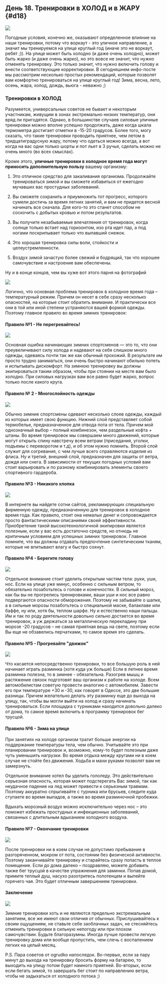 ## День 18. Тренировки в ХОЛОД и в ЖАРУ {#d18}

![](src/img/18.jpg)

Погодные условия, конечно же, оказывают определенное влияние на наши тренировки, потому что воркаут - это уличное направление, а значит мы тренируемся на улице круглый год (иначе это не воркаут, ребят ;)). На улице может быть холодно (и даже очень холодно), может быть жарко (и даже очень жарко), но это вовсе не значит, что нужно отменять тренировку. Это только значит, что нужно включить голову и внести соответствующие корректировки. В сегодняшнем инфо-посте мы рассмотрим несколько простых рекомендаций, которые позволят вам комфортно тренироваться на улице круглый год! Зима, весна, лето, осень, жара, холод, дождь, вьюга - неважно ;) 

### Тренировки в ХОЛОД

Разумеется, универсальных советов не бывает и некоторым участникам, живущим в зонах экстремально низких температур, они вряд ли пригодятся. Однако, в большинстве случаев силовые уличные тренировки можно вполне успешно продолжать, даже когда шкала термометра достигает отметки в -15-20 градусов. Более того, могу сказать, что такие тренировки проводить приятнее, чем летом в тридцатиградусную жару, потому что одеться можно всегда, а вот когда на вас одни только шорты и пот льет в 3 ручья, сделать можно не очень много (во всех смыслах). 

Кроме этого, **уличные тренировки в холодное время года могут приносить дополнительную пользу** вашему организму: 

1. Это отличное средство для закаливания организма. Продолжайте тренироваться зимой и вы сможете избавиться от ежегодно мучавших вас простудных заболеваний. 

2. Вы сможете сохранить и приумножить тот прогресс, которого сумели достичь за время летних занятий, и вам не придется весной начинать все сначала. Для кого-то это станет способом не соскочить с добытых кровью и потом результатов. 

3. Вы получите незабываемые впечатления от тренировок, когда солнце только встает над горизонтом, изо рта идет пар, а под ногами поскрипывает только что выпавший снежок. 

4. Это хорошая тренировка силы воли, стойкости и целеустремленности. 

5. Воздух зимой зачастую более свежий и бодрящий, так что хорошее самочувствие и настроение вам обеспечены. 

Ну и в конце концов, чем вы хуже вот этого парня на фотографий 

![](src/img/18-1.jpg)

Логично, что основная проблема тренировок в холодное время года – температурный режим. Причем он несет в себе сразу несколько опасностей, на которые стоит обратить внимание. И практически все они в той или иной степени устраняются вашей формой одежды. Поэтому главное правило во время зимних тренировок: 

#### Правило №1 - Не перегревайтесь!

![](src/img/18-2.jpg)

Основная ошибка начинающих зимних спортсменов — это то, что они преувеличивают силу холода и надевают на себя слишком много одежды, одеваясь почти так же как обычный прохожий. В результате им просто трудно заниматься, они очень быстро начинают обильно потеть и испытывать дискомфорт. На зимнюю тренировку вы должны экипироваться таким образом, чтобы при стоянии на месте вам было холодно. При силовых нагрузках вам все равно будет жарко, вопрос только после какого круга. 

#### Правило № 2 - Многослойность одежды

![](src/img/18-3.jpg)

Обычно зимние спортсмены одевают несколько слоев одежды, каждый из которых имеет свою функцию. Нижний слой представляет собой термобелье, предназначенное для отвода пота от тела. Причем мой однозначный выбор – полный комбинезон, чем раздельные кофта + штаны. Во время тренировок мы совершаем много движений, которые могут открыть спину навстречу всем ветрам (приседания, уголки, подъемы с переворотом и т.д), и об этом нужно помнить. Второй слой служит для согревания, с чем лучше всего справляются изделия из флиса. Ну и третий, внешний слой, предназначен для защиты от ветра, дождя или снега. В зависимости от текущих погодных условий вам стоит варьировать и по разному комбинировать элементы своего спортивного гардероба. 

#### Правило №3 - Никакого хлопкa

![](src/img/18-4.jpg)

В интернете вы найдете сотни сайтов, рекламирующих специальную фирменную одежду, предназначенную для тренировок в холодное время года. Как правило, стоит она немалых денег и сопровождается просто фантастическими описаниями своей эффективности. Приобретение такой высокотехнологичной экипировки является полезным, если у вас есть достаточно средств, но отнюдь не критичным условием для успешных зимних тренировок. Главное помните, что вы должны отдавать предпочтение синтетическим тканям, которые не впитывают влагу и быстро сохнут. 

#### Правило №4 - Берегите голову

![](src/img/18-5.jpg)

Отдельное внимание стоит уделить открытым частям тела: руки, уши, нос. Если на улице уже минус, особенно с сильным ветром, то обязательно позаботьтесь о голове и конечностях. В сильный мороз, как бы вы не прогрелись тренировками, ваши уши и нос все равно подвергаются опасности обморожения. Поэтому не забывайте о шапке, а в сильные морозы позаботьтесь о специальной маске, балаклаве или баффе, ну или, хотя бы, теплом шарфе. Ну и естественно наши пальцы. Им и так по роду деятельности довольно сильно достается во время тренировок, а уж держаться за металлическую перекладину при морозе -20 градусов – не самая приятная вещь на свете, поэтому если Вы еще не обзавелись перчатками, то самое время это сделать. 

#### Правило №5 - Прогревайте "движок"

![](src/img/18-6.jpg)

Что касается непосредственно тренировки, то все большую роль в ней начинает играть разминка (хотя куда уж больше) Если в летнее время разминка полезна, то в зимнее - обязательна. Разогрев мышц и растяжение связок подготовят ваш организм к работе на холоде. Всем автомобилистам советую провести аналогию с автомобилем. Завести его при температуре +30 и -30, как говорят в Одессе, это две большие разницы. Причем желательно делать эту разминку еще до выхода на улицу, так, чтобы вы могли выйти на холод и сразу начинать тренироваться. Если площадка с турниками находится довольно далеко от дома, то самое время включить в программу тренировок бег трусцой. 

#### Правило №6 - Зима на улице

При занятиях на холоде организм тратит больше энергии на поддержание температуры тела, чем обычно. Учитывайте это при планировании тренировок и, возможно, кому-то будет полезным даже чуть уменьшить нагрузки. Во время отдыха между кругами ни в коем случае не стойте без движения. Ходьба и махи руками позволят вам не замерзнуть. 

Отдельное внимание хотел бы уделить гололеду. Это действительно серьезная опасность, которая может подстерегать Вас зимой, так как неудачное падение на лед может привести к серьезным травмам. Поэтому аккуратно спрыгивайте с турника или брусьев, следите куда ступаете во время выпадов, а также во время разминочной пробежки. 

Вдыхать морозный воздух можно исключительно через нос – это поможет избежать простудных и инфекционных заболеваний, связанных с длительным вдыханием холодного воздуха. 

#### Правило №7 - Окончание тренировки

![](src/img/18-7.jpg)

После тренировки ни в коем случае не допустимо пребывание в разгоряченном, мокром от пота, состоянии без физической активности. Поэтому заканчивайте тренировку и старайтесь сразу попасть в теплое помещение. Если до дома далеко – поздравляю, можете добавить также бег трусцой в качестве упражнения для заминки. Попав домой, примите теплый душ, насухо разотритесь полотенцем и выпейте горячего чая. Это будет отличным завершением тренировки. 

#### Заключение

![](src/img/18-6.jpg)

Зимние тренировки хоть и не являются предельно экстремальным занятием, все же имеют свои отличия от обычных. Прислушивайтесь к своим ощущениям, не ставьте себе заоблачных задач, не стесняйтесь отменить тренировки в сильную непогоду или при плохом самочувствии. Будьте благоразумны. Иногда лучше провести легкую тренировку дома или вообще пропустить, чем слечь с воспалением легких на целый месяц. 

P.S. Пара советов от ogrudko напоследок. Во-первых, если за пару минут до выхода на тренировку бросить форму на батарею, то выходить на улицу потом будет намного приятней. Во-вторых, если если бегать зимой, то завершать бег стоит по направлению ветра, чтобы не задыхаться от холодного потока ;) 

